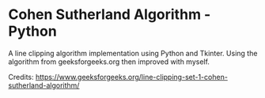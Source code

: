 # Cohen Sutherland Algorithm - Python

A line clipping algorithm implementation using Python and Tkinter. Using the algorithm from geeksforgeeks.org then improved with myself.

Credits:
https://www.geeksforgeeks.org/line-clipping-set-1-cohen-sutherland-algorithm/
